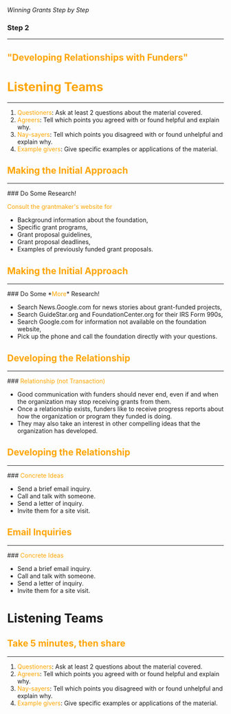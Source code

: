 *Winning Grants Step by Step*

### Step 2

---

## <span style="color: orange;">"Developing Relationships with Funders"</span>



# <span style="color: orange;">Listening Teams</span>
<hr />

1. <span style="color: orange;">Questioners</span>: Ask at least 2 questions about the material covered.
2. <span style="color: orange;">Agreers</span>: Tell which points you agreed with or found helpful and explain why.
3. <span style="color: orange;">Nay-sayers</span>: Tell which points you disagreed with or found unhelpful and explain why.
4. <span style="color: orange;">Example givers</span>: Give specific examples or applications of the material.



## <span style="color: orange;">Making the Initial Approach</span>
<hr />
### Do Some Research!

<span style="color: orange;">Consult the grantmaker's website for</span>

* Background information about the foundation,  <!-- .element: class="fragment" data-fragment-index="1" -->
* Specific grant programs,  <!-- .element: class="fragment" data-fragment-index="2" -->
* Grant proposal guidelines,  <!-- .element: class="fragment" data-fragment-index="3" -->
* Grant proposal deadlines,  <!-- .element: class="fragment" data-fragment-index="4" -->
* Examples of previously funded grant proposals.  <!-- .element: class="fragment" data-fragment-index="5" -->



## <span style="color: orange;">Making the Initial Approach</span>
<hr />
### Do Some *<span style="color: orange;">More</span>* Research!

* Search News.Google.com for news stories about grant-funded projects,  <!-- .element: class="fragment" data-fragment-index="1" -->
* Search GuideStar.org and FoundationCenter.org  for their IRS Form 990s,  <!-- .element: class="fragment" data-fragment-index="2" -->
* Search Google.com for information not available on the foundation website,  <!-- .element: class="fragment" data-fragment-index="3" -->
* Pick up the phone and call the foundation directly with your questions.  <!-- .element: class="fragment" data-fragment-index="4" -->



## <span style="color: orange;">Developing the Relationship</span>
<hr />
### <span style="color: orange;">Relationship (not Transaction)</span>

* Good communication with funders should never end, even if and when the organization may stop receiving grants from them.  <!-- .element: class="fragment" data-fragment-index="1" -->
* Once a relationship exists, funders like to receive progress reports about how the organization or program they funded is doing.  <!-- .element: class="fragment" data-fragment-index="2" -->
* They may also take an interest in other compelling ideas that the organization has developed.  <!-- .element: class="fragment" data-fragment-index="3" -->



## <span style="color: orange;">Developing the Relationship</span>
<hr />
### <span style="color: orange;">Concrete Ideas</span>

* Send a brief email inquiry.  <!-- .element: class="fragment" data-fragment-index="1" -->
* Call and talk with someone.  <!-- .element: class="fragment" data-fragment-index="2" -->
* Send a letter of inquiry.  <!-- .element: class="fragment" data-fragment-index="3" -->
* Invite them for a site visit.  <!-- .element: class="fragment" data-fragment-index="4" -->



## <span style="color: orange;">Email Inquiries</span>
<hr />
### <span style="color: orange;">Concrete Ideas</span>

* Send a brief email inquiry.  <!-- .element: class="fragment" data-fragment-index="1" -->
* Call and talk with someone.  <!-- .element: class="fragment" data-fragment-index="2" -->
* Send a letter of inquiry.  <!-- .element: class="fragment" data-fragment-index="3" -->
* Invite them for a site visit.  <!-- .element: class="fragment" data-fragment-index="4" -->







# Listening Teams
## <span style="color: orange;">Take 5 minutes, then share</span>
<hr />

1. <span style="color: orange;">Questioners</span>: Ask at least 2 questions about the material covered.
2. <span style="color: orange;">Agreers</span>: Tell which points you agreed with or found helpful and explain why.
3. <span style="color: orange;">Nay-sayers</span>: Tell which points you disagreed with or found unhelpful and explain why.
4. <span style="color: orange;">Example givers</span>: Give specific examples or applications of the material.



